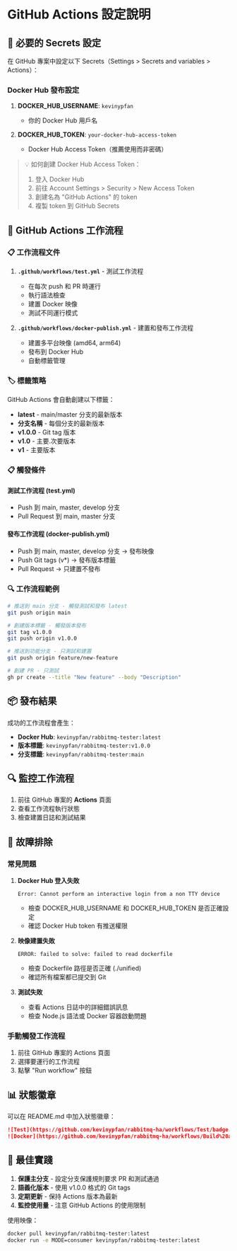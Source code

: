 # GitHub Actions 設定說明

## 🔧 必要的 Secrets 設定

在 GitHub 專案中設定以下 Secrets（Settings > Secrets and variables > Actions）：

### Docker Hub 發布設定

1. **DOCKER_HUB_USERNAME**: `kevinypfan`
   - 你的 Docker Hub 用戶名

2. **DOCKER_HUB_TOKEN**: `your-docker-hub-access-token`
   - Docker Hub Access Token（推薦使用而非密碼）

> 💡 如何創建 Docker Hub Access Token：
> 1. 登入 Docker Hub
> 2. 前往 Account Settings > Security > New Access Token
> 3. 創建名為 "GitHub Actions" 的 token
> 4. 複製 token 到 GitHub Secrets

## 🚀 GitHub Actions 工作流程

### 📋 工作流程文件

1. **`.github/workflows/test.yml`** - 測試工作流程
   - 在每次 push 和 PR 時運行
   - 執行語法檢查
   - 建置 Docker 映像
   - 測試不同運行模式

2. **`.github/workflows/docker-publish.yml`** - 建置和發布工作流程
   - 建置多平台映像 (amd64, arm64)
   - 發布到 Docker Hub
   - 自動標籤管理

### 🏷️ 標籤策略

GitHub Actions 會自動創建以下標籤：

- **latest** - main/master 分支的最新版本
- **分支名稱** - 每個分支的最新版本
- **v1.0.0** - Git tag 版本
- **v1.0** - 主要.次要版本
- **v1** - 主要版本

### 📋 觸發條件

#### 測試工作流程 (test.yml)
- Push 到 main, master, develop 分支
- Pull Request 到 main, master 分支

#### 發布工作流程 (docker-publish.yml)
- Push 到 main, master, develop 分支 → 發布映像
- Push Git tags (v*) → 發布版本標籤
- Pull Request → 只建置不發布

### 🔍 工作流程範例

```bash
# 推送到 main 分支 - 觸發測試和發布 latest
git push origin main

# 創建版本標籤 - 觸發版本發布
git tag v1.0.0
git push origin v1.0.0

# 推送到功能分支 - 只測試和建置
git push origin feature/new-feature

# 創建 PR - 只測試
gh pr create --title "New feature" --body "Description"
```

## 📦 發布結果

成功的工作流程會產生：

- **Docker Hub**: `kevinypfan/rabbitmq-tester:latest`
- **版本標籤**: `kevinypfan/rabbitmq-tester:v1.0.0`
- **分支標籤**: `kevinypfan/rabbitmq-tester:main`

## 🔍 監控工作流程

1. 前往 GitHub 專案的 **Actions** 頁面
2. 查看工作流程執行狀態
3. 檢查建置日誌和測試結果

## 🐛 故障排除

### 常見問題

1. **Docker Hub 登入失敗**
   ```
   Error: Cannot perform an interactive login from a non TTY device
   ```
   - 檢查 DOCKER_HUB_USERNAME 和 DOCKER_HUB_TOKEN 是否正確設定
   - 確認 Docker Hub token 有推送權限

2. **映像建置失敗**
   ```
   ERROR: failed to solve: failed to read dockerfile
   ```
   - 檢查 Dockerfile 路徑是否正確 (./unified)
   - 確認所有檔案都已提交到 Git

3. **測試失敗**
   - 查看 Actions 日誌中的詳細錯誤訊息
   - 檢查 Node.js 語法或 Docker 容器啟動問題

### 手動觸發工作流程

1. 前往 GitHub 專案的 Actions 頁面
2. 選擇要運行的工作流程
3. 點擊 "Run workflow" 按鈕

## 📊 狀態徽章

可以在 README.md 中加入狀態徽章：

```markdown
![Test](https://github.com/kevinypfan/rabbitmq-ha/workflows/Test/badge.svg)
![Docker](https://github.com/kevinypfan/rabbitmq-ha/workflows/Build%20and%20Publish%20Docker%20Image/badge.svg)
```

## 🎯 最佳實踐

1. **保護主分支** - 設定分支保護規則要求 PR 和測試通過
2. **語義化版本** - 使用 v1.0.0 格式的 Git tags
3. **定期更新** - 保持 Actions 版本為最新
4. **監控使用量** - 注意 GitHub Actions 的使用限制

使用映像：
```bash
docker pull kevinypfan/rabbitmq-tester:latest
docker run -e MODE=consumer kevinypfan/rabbitmq-tester:latest
```
